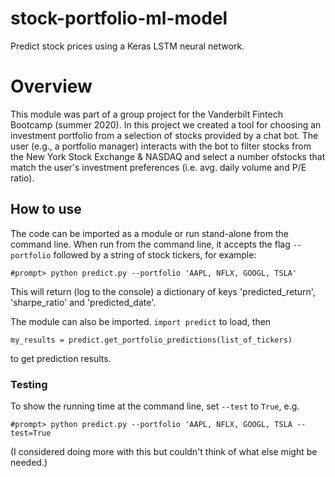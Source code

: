 # stock-portfolio-ml-model
Predict stock prices using a Keras LSTM neural network.

# Overview

This module was part of a group project for the Vanderbilt Fintech Bootcamp (summer 2020). In this project we created a tool for 
choosing an investment portfolio from a selection of stocks provided by a chat bot. The user (e.g., a portfolio manager) 
interacts with the bot to filter stocks from the New York Stock Exchange & NASDAQ and select a number ofstocks that match 
the user's investment preferences (i.e. avg. daily volume and P/E ratio). 

## How to use

The code can be imported as a module or run stand-alone from the command line. 
When run from the command line, it accepts the flag `--portfolio` followed by a 
string of stock tickers, for example:

```
#prompt> python predict.py --portfolio 'AAPL, NFLX, GOOGL, TSLA'
```

This will return (log to the console) a dictionary of keys 'predicted_return', 
'sharpe_ratio' and 'predicted_date'.

The module can also be imported. `import predict` to load, then 

```
my_results = predict.get_portfolio_predictions(list_of_tickers)
```

to get prediction results.

### Testing

To show the running time at the command line, set `--test` to `True`, e.g.

```
#prompt> python predict.py --portfolio 'AAPL, NFLX, GOOGL, TSLA --test=True
```

(I considered doing more with this but couldn't think of what else might be needed.)

